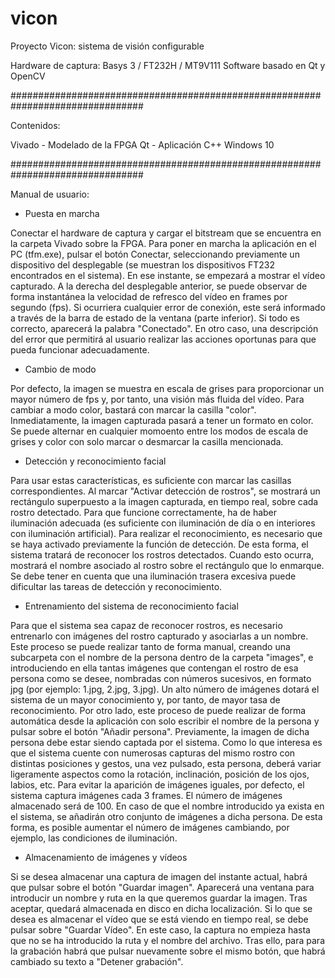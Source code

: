 # vicon

Proyecto Vicon: sistema de visión configurable

Hardware de captura: Basys 3 / FT232H / MT9V111
Software basado en Qt y OpenCV

################################################################################

Contenidos:

Vivado - Modelado de la FPGA
Qt - Aplicación C++ Windows 10

################################################################################

Manual de usuario:

- Puesta en marcha

Conectar el hardware de captura y cargar el bitstream que se encuentra en la carpeta Vivado sobre la FPGA. Para poner en marcha la aplicación en el PC (tfm.exe), pulsar el botón Conectar, seleccionando previamente un dispositivo del desplegable (se muestran los dispositivos FT232 encontrados en el sistema). En ese instante, se empezará a mostrar el vídeo capturado. A la derecha del desplegable anterior, se puede observar de forma instantánea la velocidad de refresco del vídeo en frames por segundo (fps).
Si ocurriera cualquier error de conexión, este será informado a través de la barra de estado de la ventana (parte inferior). Si todo es correcto, aparecerá la palabra "Conectado". En otro caso, una descripción del error que permitirá al usuario realizar las acciones oportunas para que pueda funcionar adecuadamente.

- Cambio de modo

Por defecto, la imagen se muestra en escala de grises para proporcionar un mayor número de fps y, por tanto, una visión más fluida del vídeo. Para cambiar a modo color, bastará con marcar la casilla "color". Inmediatamente, la imagen capturada pasará a tener un formato en color. Se puede alternar en cualquier momoento entre los modos de escala de grises y color con solo marcar o desmarcar la casilla mencionada.

- Detección y reconocimiento facial

Para usar estas características, es suficiente con marcar las casillas correspondientes. Al marcar "Activar detección de rostros", se mostrará un rectángulo superpuesto a la imagen capturada, en tiempo real, sobre cada rostro detectado. Para que funcione correctamente, ha de haber iluminación adecuada (es suficiente con iluminación de día o en interiores con iluminación artificial). Para realizar el reconocimiento, es necesario que se haya activado previamente la función de detección. De esta forma, el sistema tratará de reconocer los rostros detectados. Cuando esto ocurra, mostrará el nombre asociado al rostro sobre el rectángulo que lo enmarque.
Se debe tener en cuenta que una iluminación trasera excesiva puede dificultar las tareas de detección y reconocimiento.

- Entrenamiento del sistema de reconocimiento facial

Para que el sistema sea capaz de reconocer rostros, es necesario entrenarlo con imágenes del rostro capturado y asociarlas a un nombre. Este proceso se puede realizar tanto de forma manual, creando una subcarpeta con el nombre de la persona dentro de la carpeta "images", e introduciendo en ella tantas imágenes que contengan el rostro de esa persona como se desee, nombradas con números sucesivos, en formato jpg (por ejemplo: 1.jpg, 2.jpg, 3.jpg). Un alto número de imágenes dotará el sistema de un mayor conocimiento y, por tanto, de mayor tasa de reconocimiento. Por otro lado, este proceso de puede realizar de forma automática desde la aplicación con solo escribir el nombre de la persona y pulsar sobre el botón "Añadir persona". Previamente, la imagen de dicha persona debe estar siendo captada por el sistema. Como lo que interesa es que el sistema cuente con numerosas capturas del mismo rostro con distintas posiciones y gestos, una vez pulsado, esta persona, deberá variar ligeramente aspectos como la rotación, inclinación, posición de los ojos, labios, etc. Para evitar la aparición de imágenes iguales, por defecto, el sistema captura imágenes cada 3 frames. El número de imágenes almacenado será de 100. En caso de que el nombre introducido ya exista en el sistema, se añadirán otro conjunto de imágenes a dicha persona. De esta forma, es posible aumentar el número de imágenes cambiando, por ejemplo, las condiciones de iluminación.

- Almacenamiento de imágenes y vídeos

Si se desea almacenar una captura de imagen del instante actual, habrá que pulsar sobre el botón "Guardar imagen". Aparecerá una ventana para introducir un nombre y ruta en la que queremos guardar la imagen. Tras aceptar, quedará almacenada en disco en dicha localización.
Si lo que se desea es almacenar el vídeo que se está viendo en tiempo real, se debe pulsar sobre "Guardar Vídeo". En este caso, la captura no empieza hasta que no se ha introducido la ruta y el nombre del archivo. Tras ello, para para la grabación habrá que pulsar nuevamente sobre el mismo botón, que habrá cambiado su texto a "Detener grabación".
